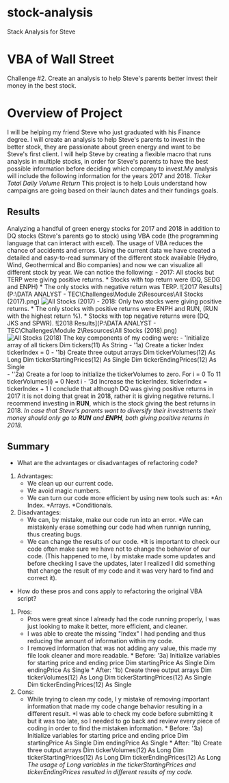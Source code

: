 # stock-analysis
Stack Analysis for Steve
# VBA of Wall Street
Challenge  #2. Create an analysis to help Steve's parents better invest their money in the best stock.
# Overview of Project
I will be helping my friend Steve who just graduated with his Finance degree. I will create an analysis to help Steve's parents to invest in the better stock, they are passionate about green energy and want to be Steve's first client. I will help Steve by creating a flexible macro that runs analysis in multiple stocks, in order for Steve's parents to have the best possible information before deciding which company to invest.My analysis will include the following information for the years 2017 and 2018.
        *Ticker*
        *Total Daily Volume*
        *Return*
This project is to help Louis understand how campaigns are going based on their launch dates and their fundings goals.
## Results
Analyzing a handful of green energy stocks for 2017 and 2018 in addition to DQ stocks (Steve's parents go to stock) using VBA code (the programming language that can interact with excel). The usage of VBA reduces the chance of accidents and errors.
Using the current data we have created a detailed and easy-to-read summary of the different stock available (Hydro, Wind, Geothermical and Bio companies) and now we can visualize all different stock by year.
We can notice the following:
    - 2017: All stocks but TERP were giving positive returns. 
        * Stocks with top return were (DQ, SEDG and ENPH)
        * The only stocks with negative return was TERP.
            ![2017 Results](P:\DATA ANALYST - TEC\Challenges\Module 2\Resources\All Stocks (2017).png) 
            ![All Stocks (2017)](https://user-images.githubusercontent.com/95668609/149052983-592039a9-ed3e-4dea-8a3b-983d2d47a5a9.png)
    - 2018: Only two stocks were giving positive returns.
        * The only stocks with positive returns were ENPH and RUN, (RUN with the highest return %).
        * Stocks with top negative returns were (DQ, JKS and SPWR).
            ![2018 Results](P:\DATA ANALYST - TEC\Challenges\Module 2\Resources\All Stocks (2018).png)
            ![All Stocks (2018)](https://user-images.githubusercontent.com/95668609/149052998-eaf034fb-f4ab-4277-9138-617bfdbecdc4.png)
The key components of my coding were:
    - 'Initialize array of all tickers
    Dim tickers(11) As String
    - '1a) Create a ticker Index
    tickerIndex = 0
    - '1b) Create three output arrays
    Dim tickerVolumes(12) As Long
    Dim tickerStartingPrices(12) As Single
    Dim tickerEndingPrices(12) As Single  
    - ''2a) Create a for loop to initialize the tickerVolumes to zero.
    For i = 0 To 11
    tickerVolumes(i) = 0
    Next i
    - '3d Increase the tickerIndex.
    tickerIndex = tickerIndex + 1
I conclude that although DQ was giving positive returns in 2017 it is not doing that great in 2018, rather it is giving negative returns.
I recommend investing in **RUN**, which is the stock giving the best returns in 2018. 
*In case that Steve's parents want to diversify their investments their money should only go to **RUN** and **ENPH**, both giving positive returns in 2018.*
## Summary
- What are the advantages or disadvantages of refactoring code?
1. Advantages:
    - We clean up our current code.
    - We avoid magic numbers.
    - We can turn our code more efficient by using new tools such as:
        *An Index.
        *Arrays.
        *Conditionals.
2. Disadvantages:
    - We can, by mistake, make our code run into an error.
        *We can mistakenly erase something our code had when runnign running, thus creating bugs.
    - We can change the results of our code.
        *It is important to check our code often make sure we have not to change the behavior of our code.
        (This happened to me, I by mistake made some updates and before checking I save the updates, later I realized I did something that change the result of my code and it was very hard to find and correct it).
- How do these pros and cons apply to refactoring the original VBA script?
1. Pros:
    - Pros were great since I already had the code running properly, I was just looking to make it better, more efficient, and cleaner.
    - I was able to create the missing "Index" I had pending and thus reducing the amount of information within my code.
    - I removed information that was not adding any value, this made my file look cleaner and more readable.
            * Before:   '3a) Initialize variables for starting price and ending price
                        Dim startingPrice As Single
                        Dim endingPrice As Single
            * After:    '1b) Create three output arrays
                        Dim tickerVolumes(12) As Long
                        Dim tickerStartingPrices(12) As Single
                        Dim tickerEndingPrices(12) As Single
2. Cons:
    - While trying to clean my code, I y mistake of removing important information that made my code change behavior resulting in a different result.
        *I was able to check my code before submitting it but it was too late, so I needed to go back and review every piece of coding in order to find the mistaken information.
            * Before:   '3a) Initialize variables for starting price and ending price
                        Dim startingPrice As Single
                        Dim endingPrice As Single
            * After:    '1b) Create three output arrays
                        Dim tickerVolumes(12) As Long
                        Dim tickerStartingPrices(12) As Long
                        Dim tickerEndingPrices(12) As Long
                        *The usage of Long variables in the tickerStartingPrices and tickerEndingPrices resulted in different results of my code.*
